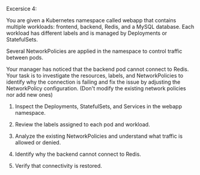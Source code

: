 Excersice 4:

You are given a Kubernetes namespace called webapp that contains multiple workloads: frontend, backend, Redis, and a MySQL database. 
Each workload has different labels and is managed by Deployments or StatefulSets.

Several NetworkPolicies are applied in the namespace to control traffic between pods.

Your manager has noticed that the backend pod cannot connect to Redis. 
Your task is to investigate the resources, labels, and NetworkPolicies to identify why the connection 
is failing and fix the issue by adjusting the NetworkPolicy configuration. (Don't modify the existing network policies nor add new ones)

1. Inspect the Deployments, StatefulSets, and Services in the webapp namespace.

2. Review the labels assigned to each pod and workload.

3. Analyze the existing NetworkPolicies and understand what traffic is allowed or denied.

4. Identify why the backend cannot connect to Redis.

5. Verify that connectivity is restored.
